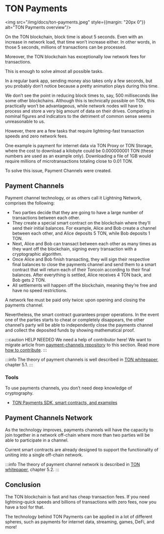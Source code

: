 # TON Payments

<img src="/img/docs/ton-payments.jpeg" style={{margin: "20px 0"}} alt="TON Payments overview"/>

On the TON blockchain, block time is about 5 seconds. Even with an increase in network load, that time won’t increase either. In other words, in those 5 seconds, millions of transactions can be processed.

Moreover, the TON blockchain has exceptionally low network fees for transactions.

This is enough to solve almost all possible tasks.

In a regular bank app, sending money also takes only a few seconds, but you probably don’t notice because a pretty animation plays during this time.

We don’t see the point in reducing block times to, say, 500 milliseconds like some other blockchains. Although this is technically possible on TON, this practically won’t be advantageous, while network nodes will have to process and store a very big amount of data on their drives. Competing in nominal figures and indicators to the detriment of common sense seems unreasonable to us.

However, there are a few tasks that require lightning-fast transaction speeds and zero network fees.

One example is payment for internet data via TON Proxy or TON Storage, where the cost to download a kilobyte could be 0.000000001 TON (these numbers are used as an example only). Downloading a file of 1GB would require millions of microtransactions totaling close to 0.01 TON.

To solve this issue, Payment Channels were created.

## Payment Channels

Payment channel technology, or as others call it Lightning Network, comprises the following:

* Two parties decide that they are going to have a large number of transactions between each other.
* They create a special smart contract on the blockchain where they’ll send their initial balances. For example, Alice and Bob create a channel between each other, and Alice deposits 5 TON, while Bob deposits 1 TON.
* Next, Alice and Bob can transact between each other as many times as they want off the blockchain, signing every transaction with a cryptographic algorithm.
* Once Alice and Bob finish transacting, they will sign their respective final balances to close the payments channel and send them to a smart contract that will return each of their Toncoin according to their final balances. After everything is settled, Alice receives 4 TON back, and Bob gets 2 TON.
* All settlements will happen off the blockchain, meaning they’re free and have no speed restrictions.

A network fee must be paid only twice: upon opening and closing the payments channel.

Nevertheless, the smart contract guarantees proper operations. In the event one of the parties starts to cheat or completely disappears, the other channel’s party will be able to independently close the payments channel and collect the deposited funds by showing mathematical proof.

:::caution HELP NEEDED
We need a help of contributor here! We want to migrate article from [payment-channels repository](https://github.com/ton-blockchain/payment-channels) to this section. Read more [how to contribute](/contribute).
:::

:::info
The theory of payment channels is well described in [TON whitepaper](https://ton.org/docs/ton.pdf), chapter 5.1.
:::


### Tools

To use payments channels, you don’t need deep knowledge of cryptography.  

* [TON Payments SDK, smart contracts, and examples](/develop/dapps/defi/ton-payments)

## Payment Channels Network

As the technology improves, payments channels will have the capacity to join together in a network off-chain where more than two parties will be able to participate in a channel.

Current smart contracts are already designed to support the functionality of uniting into a single off-chain network.

:::info
The theory of payment channel network is described in [TON whitepaper](https://ton.org/docs/ton.pdf), chapter 5.2.
:::

## Conclusion

The TON blockchain is fast and has cheap transaction fees. If you need lightning-quick speeds and billions of transactions with zero fees, now you have a tool for that.

The technology behind TON Payments can be applied in a lot of different spheres, such as payments for internet data, streaming, games, DeFi, and more!
